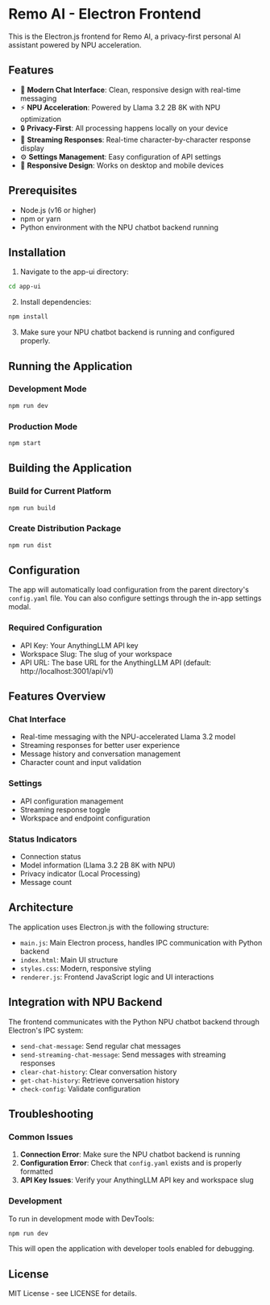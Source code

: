 # Remo AI - Electron Frontend

This is the Electron.js frontend for Remo AI, a privacy-first personal AI assistant powered by NPU acceleration.

## Features

- 🤖 **Modern Chat Interface**: Clean, responsive design with real-time messaging
- ⚡ **NPU Acceleration**: Powered by Llama 3.2 2B 8K with NPU optimization
- 🔒 **Privacy-First**: All processing happens locally on your device
- 💬 **Streaming Responses**: Real-time character-by-character response display
- ⚙️ **Settings Management**: Easy configuration of API settings
- 📱 **Responsive Design**: Works on desktop and mobile devices

## Prerequisites

- Node.js (v16 or higher)
- npm or yarn
- Python environment with the NPU chatbot backend running

## Installation

1. Navigate to the app-ui directory:
```bash
cd app-ui
```

2. Install dependencies:
```bash
npm install
```

3. Make sure your NPU chatbot backend is running and configured properly.

## Running the Application

### Development Mode
```bash
npm run dev
```

### Production Mode
```bash
npm start
```

## Building the Application

### Build for Current Platform
```bash
npm run build
```

### Create Distribution Package
```bash
npm run dist
```

## Configuration

The app will automatically load configuration from the parent directory's `config.yaml` file. You can also configure settings through the in-app settings modal.

### Required Configuration
- API Key: Your AnythingLLM API key
- Workspace Slug: The slug of your workspace
- API URL: The base URL for the AnythingLLM API (default: http://localhost:3001/api/v1)

## Features Overview

### Chat Interface
- Real-time messaging with the NPU-accelerated Llama 3.2 model
- Streaming responses for better user experience
- Message history and conversation management
- Character count and input validation

### Settings
- API configuration management
- Streaming response toggle
- Workspace and endpoint configuration

### Status Indicators
- Connection status
- Model information (Llama 3.2 2B 8K with NPU)
- Privacy indicator (Local Processing)
- Message count

## Architecture

The application uses Electron.js with the following structure:

- `main.js`: Main Electron process, handles IPC communication with Python backend
- `index.html`: Main UI structure
- `styles.css`: Modern, responsive styling
- `renderer.js`: Frontend JavaScript logic and UI interactions

## Integration with NPU Backend

The frontend communicates with the Python NPU chatbot backend through Electron's IPC system:

- `send-chat-message`: Send regular chat messages
- `send-streaming-chat-message`: Send messages with streaming responses
- `clear-chat-history`: Clear conversation history
- `get-chat-history`: Retrieve conversation history
- `check-config`: Validate configuration

## Troubleshooting

### Common Issues

1. **Connection Error**: Make sure the NPU chatbot backend is running
2. **Configuration Error**: Check that `config.yaml` exists and is properly formatted
3. **API Key Issues**: Verify your AnythingLLM API key and workspace slug

### Development

To run in development mode with DevTools:
```bash
npm run dev
```

This will open the application with developer tools enabled for debugging.

## License

MIT License - see LICENSE for details.
